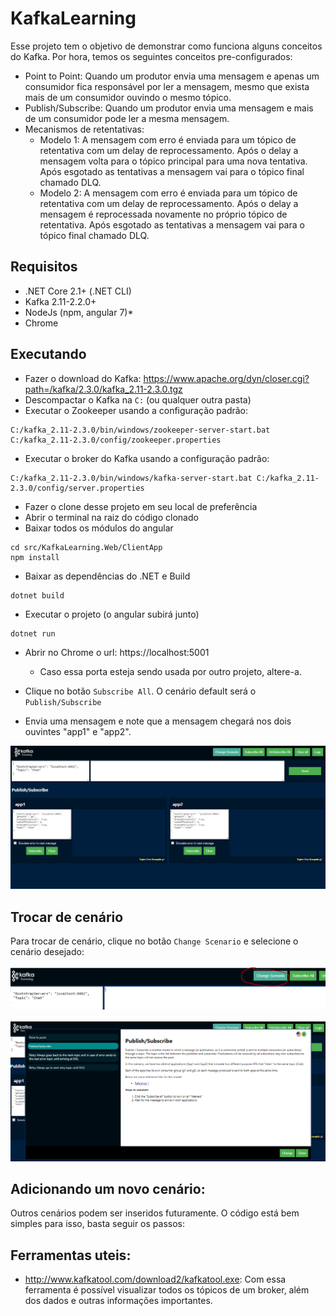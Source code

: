 # KafkaLearning

Esse projeto tem o objetivo de demonstrar como funciona alguns conceitos do Kafka. Por hora, temos os seguintes conceitos pre-configurados:

* Point to Point: Quando um produtor envia uma mensagem e apenas um consumidor fica responsável por ler a mensagem, mesmo que exista mais de um consumidor ouvindo o mesmo tópico.
* Publish/Subscribe: Quando um produtor envia uma mensagem e mais de um consumidor pode ler a mesma mensagem.
* Mecanismos de retentativas:
    * Modelo 1: A mensagem com erro é enviada para um tópico de retentativa com um delay de reprocessamento. Após o delay a mensagem volta para o tópico principal para uma nova tentativa. Após esgotado as tentativas a mensagem vai para o tópico final chamado DLQ.
    * Modelo 2: A mensagem com erro é enviada para um tópico de retentativa com um delay de reprocessamento. Após o delay a mensagem é reprocessada novamente no próprio tópico de retentativa. Após esgotado as tentativas a mensagem vai para o tópico final chamado DLQ.

## Requisitos

* .NET Core 2.1+ (.NET CLI)
* Kafka 2.11-2.2.0+
* NodeJs (npm, angular 7)* 
* Chrome

## Executando

* Fazer o download do Kafka: https://www.apache.org/dyn/closer.cgi?path=/kafka/2.3.0/kafka_2.11-2.3.0.tgz
* Descompactar o Kafka na `C:` (ou qualquer outra pasta)
* Executar o Zookeeper usando a configuração padrão:

```
C:/kafka_2.11-2.3.0/bin/windows/zookeeper-server-start.bat C:/kafka_2.11-2.3.0/config/zookeeper.properties
```

* Executar o broker do Kafka usando a configuração padrão:

```
C:/kafka_2.11-2.3.0/bin/windows/kafka-server-start.bat C:/kafka_2.11-2.3.0/config/server.properties
```

* Fazer o clone desse projeto em seu local de preferência
* Abrir o terminal na raiz do código clonado
* Baixar todos os módulos do angular

```
cd src/KafkaLearning.Web/ClientApp
npm install
```

* Baixar as dependências do .NET e Build

```
dotnet build
```

* Executar o projeto (o angular subirá junto)

```
dotnet run
```

* Abrir no Chrome o url: https://localhost:5001
    * Caso essa porta esteja sendo usada por outro projeto, altere-a.

* Clique no botão `Subscribe All`. O cenário default será o `Publish/Subscribe`
* Envia uma mensagem e note que a mensagem chegará nos dois ouvintes "app1" e "app2".



![change scenario](./assets/screen.PNG)


## Trocar de cenário

Para trocar de cenário, clique no botão `Change Scenario` e selecione o cenário desejado:

![change scenario](./assets/btn-change-scenario.PNG)

![change scenario](./assets/modal-change-scenario.PNG)




## Adicionando um novo cenário:

Outros cenários podem ser inseridos futuramente. O código está bem simples para isso, basta seguir os passos:

## Ferramentas uteis:

* http://www.kafkatool.com/download2/kafkatool.exe: Com essa ferramenta é possível visualizar todos os tópicos de um broker, além dos dados e outras informações importantes.
